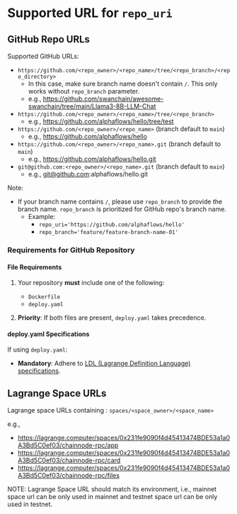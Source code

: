 # Supported URL for `repo_uri`

## GitHub Repo URLs

Supported GitHub URLs:

- `https://github.com/<repo_owner>/<repo_name>/tree/<repo_branch>/<repo_directory>`
  - In this case, make sure branch name doesn't contain `/`. This only works without `repo_branch` parameter.
  - e.g., https://github.com/swanchain/awesome-swanchain/tree/main/Llama3-8B-LLM-Chat
- `https://github.com/<repo_owner>/<repo_name>/tree/<repo_branch>`
  - e.g., https://github.com/alphaflows/hello/tree/test
- `⁠https://github.com/<repo_owner>/<repo_name>` (branch default to `main`)
  - e.g., https://github.com/alphaflows/hello
- `https://github.com/<repo_owner>/<repo_name>.git`  (branch default to `main`)
  - e.g., https://github.com/alphaflows/hello.git
- `git@github.com:<repo_owner>/<repo_name>.git`  (branch default to `main`)
  - e.g., git@github.com:alphaflows/hello.git

Note:
- If your branch name contains `/`, please use `repo_branch` to provide the branch name. `repo_branch` is prioritized for GitHub repo's branch name.
  - Example:
    - `repo_uri='https://github.com/alphaflows/hello'`
    - `repo_branch='feature/feature-branch-name-01'`

### Requirements for GitHub Repository

#### File Requirements

1. Your repository **must** include one of the following:
   - `Dockerfile`
   - `deploy.yaml`

2. **Priority**: If both files are present, `deploy.yaml` takes precedence.

#### deploy.yaml Specifications

If using `deploy.yaml`:
- **Mandatory**: Adhere to [LDL (Lagrange Definition Language) specifications](https://docs.lagrangedao.org/spaces/intro/lagrange-definition-language-ldl).


## Lagrange Space URLs

Lagrange space URLs containing : `spaces/<space_owner>/<space_name>`

e.g., 

- https://lagrange.computer/spaces/0x231fe9090f4d45413474BDE53a1a0A3Bd5C0ef03/chainnode-rpc/app
- https://lagrange.computer/spaces/0x231fe9090f4d45413474BDE53a1a0A3Bd5C0ef03/chainnode-rpc/card
- https://lagrange.computer/spaces/0x231fe9090f4d45413474BDE53a1a0A3Bd5C0ef03/chainnode-rpc/files

NOTE: Lagrange Space URL should match its environment, i.e., mainnet space url can be only used in mainnet and testnet space url can be only used in testnet.